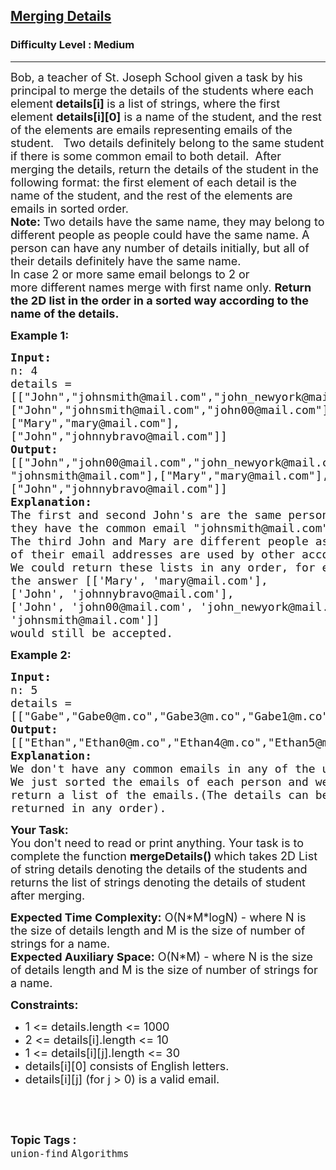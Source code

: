 <h2><a href="https://practice.geeksforgeeks.org/problems/merging-details/1">Merging Details</a></h2><h3>Difficulty Level : Medium</h3><hr><div class="problems_problem_content__Xm_eO"><p><span style="font-size:18px">Bob, a teacher&nbsp;of St. Joseph School given a task by his principal&nbsp;to merge the details of the students where each element<strong> details[i] </strong>is a list of strings, where the first element <strong>details[i][0]</strong> is a name of the student, and the rest of the elements are emails representing emails of the student. &nbsp; Two details definitely belong to the same student if there is some common email to both detail. &nbsp;After merging the details, return the details of the student in the following format: the first element of each detail is the name of the student, and the rest of the elements are emails in sorted order. &nbsp;<br>
<strong>Note: </strong>Two details have the same name, they may belong to different people as people could have the same name. A person can have any number of details initially, but all of their details definitely have the same name.<br>
In case 2 or more same email&nbsp;belongs to&nbsp;2 or more&nbsp;different names merge with first name only. <strong>Return the 2D list in the order in a sorted way according to the name of the details.</strong></span></p>

<p><span style="font-size:18px"><strong>Example 1:</strong></span></p>

<pre><span style="font-size:18px"><strong>Input:</strong> 
n: 4
details = 
[["John","johnsmith@mail.com","john_newyork@mail.com"],
["John","johnsmith@mail.com","john00@mail.com"],
["Mary","mary@mail.com"],
["John","johnnybravo@mail.com"]]
<strong>Output:</strong> 
[["John","john00@mail.com","john_newyork@mail.com",
"johnsmith@mail.com"],["Mary","mary@mail.com"],
["John","johnnybravo@mail.com"]]
<strong>Explanation:</strong>
The first and second John's are the same person as 
they have the common email "johnsmith@mail.com".
The third John and Mary are different people as none
of their email addresses are used by other accounts.
We could return these lists in any order, for example
the answer [['Mary', 'mary@mail.com'], 
['John', 'johnnybravo@mail.com'], 
['John', 'john00@mail.com', 'john_newyork@mail.com', 
'johnsmith@mail.com']] 
would still be accepted.</span>
</pre>

<p><span style="font-size:18px"><strong>Example 2:</strong></span></p>

<pre><span style="font-size:18px"><strong>Input:</strong> 
n: 5
details = 
[["Gabe","Gabe0@m.co","Gabe3@m.co","Gabe1@m.co"],["Kevin","Kevin3@m.co","Kevin5@m.co","Kevin0@m.co"],["Ethan","Ethan5@m.co","Ethan4@m.co","Ethan0@m.co"],["Hanzo","Hanzo3@m.co","Hanzo1@m.co","Hanzo0@m.co"],["Fern","Fern5@m.co","Fern1@m.co","Fern0@m.co"]]
<strong>Output:</strong> 
[["Ethan","Ethan0@m.co","Ethan4@m.co","Ethan5@m.co"],["Gabe","Gabe0@m.co","Gabe1@m.co","Gabe3@m.co"],["Hanzo","Hanzo0@m.co","Hanzo1@m.co","Hanzo3@m.co"],["Kevin","Kevin0@m.co","Kevin3@m.co","Kevin5@m.co"],["Fern","Fern0@m.co","Fern1@m.co","Fern5@m.co"]]
<strong>Explanation:
</strong>We don't have any common emails in any of the users.
We just sorted the emails of each person and we
return a list of the emails.(The details can be
returned in any order).</span>
</pre>

<p><span style="font-size:18px"><strong>Your Task:</strong><br>
You don't need to read or print anything. Your task is to complete the function&nbsp;<strong>mergeDetails</strong><strong>()&nbsp;</strong>which takes 2D List of string details denoting the details of the students and returns the list of strings denoting the details of student after merging.</span></p>

<p><span style="font-size:18px"><strong>Expected Time Complexity:</strong>&nbsp;O(N*M*logN) - where N is the size of details length and M is the size of number of strings for a name.<br>
<strong>Expected Auxiliary Space:</strong>&nbsp;O(N*M) - where N is the size of details length and M is the size of number of strings for a name.</span></p>

<p><span style="font-size:18px"><strong>Constraints:</strong></span></p>

<ul>
	<li><span style="font-size:18px">1 &lt;= details.length &lt;= 1000</span></li>
	<li><span style="font-size:18px">2 &lt;= details[i].length &lt;= 10</span></li>
	<li><span style="font-size:18px">1 &lt;= details[i][j].length &lt;= 30</span></li>
	<li><span style="font-size:18px">details[i][0]&nbsp;consists of English letters.</span></li>
	<li><span style="font-size:18px">details[i][j] (for j &gt; 0)&nbsp;is a valid email.</span></li>
</ul>

<p>&nbsp;</p>
</div><br><p><span style=font-size:18px><strong>Topic Tags : </strong><br><code>union-find</code>&nbsp;<code>Algorithms</code>&nbsp;
